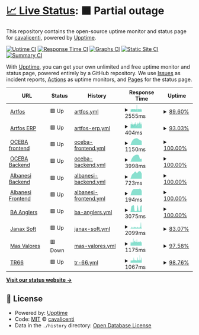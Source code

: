 # [📈 Live Status](https://cavalicenti.github.io/upptime): <!--live status--> **🟧 Partial outage**

This repository contains the open-source uptime monitor and status page for [cavalicenti](https://cavalicenti.github.io/upptime), powered by [Upptime](https://github.com/upptime/upptime).

[![Uptime CI](https://github.com/cavalicenti/upptime/workflows/Uptime%20CI/badge.svg)](https://github.com/cavalicenti/upptime/actions?query=workflow%3A%22Uptime+CI%22)
[![Response Time CI](https://github.com/cavalicenti/upptime/workflows/Response%20Time%20CI/badge.svg)](https://github.com/cavalicenti/upptime/actions?query=workflow%3A%22Response+Time+CI%22)
[![Graphs CI](https://github.com/cavalicenti/upptime/workflows/Graphs%20CI/badge.svg)](https://github.com/cavalicenti/upptime/actions?query=workflow%3A%22Graphs+CI%22)
[![Static Site CI](https://github.com/cavalicenti/upptime/workflows/Static%20Site%20CI/badge.svg)](https://github.com/cavalicenti/upptime/actions?query=workflow%3A%22Static+Site+CI%22)
[![Summary CI](https://github.com/cavalicenti/upptime/workflows/Summary%20CI/badge.svg)](https://github.com/cavalicenti/upptime/actions?query=workflow%3A%22Summary+CI%22)

With [Upptime](https://upptime.js.org), you can get your own unlimited and free uptime monitor and status page, powered entirely by a GitHub repository. We use [Issues](https://github.com/cavalicenti/upptime/issues) as incident reports, [Actions](https://github.com/cavalicenti/upptime/actions) as uptime monitors, and [Pages](https://cavalicenti.github.io/upptime) for the status page.

<!--start: status pages-->
<!-- This summary is generated by Upptime (https://github.com/upptime/upptime) -->
<!-- Do not edit this manually, your changes will be overwritten -->
<!-- prettier-ignore -->
| URL | Status | History | Response Time | Uptime |
| --- | ------ | ------- | ------------- | ------ |
| <img alt="" src="https://favicons.githubusercontent.com/www.artfos.com.ar" height="13"> [Artfos](https://www.artfos.com.ar) | 🟩 Up | [artfos.yml](https://github.com/cavalicenti/upptime/commits/HEAD/history/artfos.yml) | <details><summary><img alt="Response time graph" src="./graphs/artfos/response-time-week.png" height="20"> 2555ms</summary><br><a href="https://cavalicenti.github.io/upptime/history/artfos"><img alt="Response time 2439" src="https://img.shields.io/endpoint?url=https%3A%2F%2Fraw.githubusercontent.com%2Fcavalicenti%2Fupptime%2FHEAD%2Fapi%2Fartfos%2Fresponse-time.json"></a><br><a href="https://cavalicenti.github.io/upptime/history/artfos"><img alt="24-hour response time 2439" src="https://img.shields.io/endpoint?url=https%3A%2F%2Fraw.githubusercontent.com%2Fcavalicenti%2Fupptime%2FHEAD%2Fapi%2Fartfos%2Fresponse-time-day.json"></a><br><a href="https://cavalicenti.github.io/upptime/history/artfos"><img alt="7-day response time 2555" src="https://img.shields.io/endpoint?url=https%3A%2F%2Fraw.githubusercontent.com%2Fcavalicenti%2Fupptime%2FHEAD%2Fapi%2Fartfos%2Fresponse-time-week.json"></a><br><a href="https://cavalicenti.github.io/upptime/history/artfos"><img alt="30-day response time 2495" src="https://img.shields.io/endpoint?url=https%3A%2F%2Fraw.githubusercontent.com%2Fcavalicenti%2Fupptime%2FHEAD%2Fapi%2Fartfos%2Fresponse-time-month.json"></a><br><a href="https://cavalicenti.github.io/upptime/history/artfos"><img alt="1-year response time 2439" src="https://img.shields.io/endpoint?url=https%3A%2F%2Fraw.githubusercontent.com%2Fcavalicenti%2Fupptime%2FHEAD%2Fapi%2Fartfos%2Fresponse-time-year.json"></a></details> | <details><summary><a href="https://cavalicenti.github.io/upptime/history/artfos">89.60%</a></summary><a href="https://cavalicenti.github.io/upptime/history/artfos"><img alt="All-time uptime 97.76%" src="https://img.shields.io/endpoint?url=https%3A%2F%2Fraw.githubusercontent.com%2Fcavalicenti%2Fupptime%2FHEAD%2Fapi%2Fartfos%2Fuptime.json"></a><br><a href="https://cavalicenti.github.io/upptime/history/artfos"><img alt="24-hour uptime 98.55%" src="https://img.shields.io/endpoint?url=https%3A%2F%2Fraw.githubusercontent.com%2Fcavalicenti%2Fupptime%2FHEAD%2Fapi%2Fartfos%2Fuptime-day.json"></a><br><a href="https://cavalicenti.github.io/upptime/history/artfos"><img alt="7-day uptime 89.60%" src="https://img.shields.io/endpoint?url=https%3A%2F%2Fraw.githubusercontent.com%2Fcavalicenti%2Fupptime%2FHEAD%2Fapi%2Fartfos%2Fuptime-week.json"></a><br><a href="https://cavalicenti.github.io/upptime/history/artfos"><img alt="30-day uptime 95.25%" src="https://img.shields.io/endpoint?url=https%3A%2F%2Fraw.githubusercontent.com%2Fcavalicenti%2Fupptime%2FHEAD%2Fapi%2Fartfos%2Fuptime-month.json"></a><br><a href="https://cavalicenti.github.io/upptime/history/artfos"><img alt="1-year uptime 97.76%" src="https://img.shields.io/endpoint?url=https%3A%2F%2Fraw.githubusercontent.com%2Fcavalicenti%2Fupptime%2FHEAD%2Fapi%2Fartfos%2Fuptime-year.json"></a></details>
| <img alt="" src="https://favicons.githubusercontent.com/intranet.artfos.com.ar" height="13"> [Artfos ERP](https://intranet.artfos.com.ar/equipo/) | 🟩 Up | [artfos-erp.yml](https://github.com/cavalicenti/upptime/commits/HEAD/history/artfos-erp.yml) | <details><summary><img alt="Response time graph" src="./graphs/artfos-erp/response-time-week.png" height="20"> 404ms</summary><br><a href="https://cavalicenti.github.io/upptime/history/artfos-erp"><img alt="Response time 543" src="https://img.shields.io/endpoint?url=https%3A%2F%2Fraw.githubusercontent.com%2Fcavalicenti%2Fupptime%2FHEAD%2Fapi%2Fartfos-erp%2Fresponse-time.json"></a><br><a href="https://cavalicenti.github.io/upptime/history/artfos-erp"><img alt="24-hour response time 409" src="https://img.shields.io/endpoint?url=https%3A%2F%2Fraw.githubusercontent.com%2Fcavalicenti%2Fupptime%2FHEAD%2Fapi%2Fartfos-erp%2Fresponse-time-day.json"></a><br><a href="https://cavalicenti.github.io/upptime/history/artfos-erp"><img alt="7-day response time 404" src="https://img.shields.io/endpoint?url=https%3A%2F%2Fraw.githubusercontent.com%2Fcavalicenti%2Fupptime%2FHEAD%2Fapi%2Fartfos-erp%2Fresponse-time-week.json"></a><br><a href="https://cavalicenti.github.io/upptime/history/artfos-erp"><img alt="30-day response time 511" src="https://img.shields.io/endpoint?url=https%3A%2F%2Fraw.githubusercontent.com%2Fcavalicenti%2Fupptime%2FHEAD%2Fapi%2Fartfos-erp%2Fresponse-time-month.json"></a><br><a href="https://cavalicenti.github.io/upptime/history/artfos-erp"><img alt="1-year response time 543" src="https://img.shields.io/endpoint?url=https%3A%2F%2Fraw.githubusercontent.com%2Fcavalicenti%2Fupptime%2FHEAD%2Fapi%2Fartfos-erp%2Fresponse-time-year.json"></a></details> | <details><summary><a href="https://cavalicenti.github.io/upptime/history/artfos-erp">93.03%</a></summary><a href="https://cavalicenti.github.io/upptime/history/artfos-erp"><img alt="All-time uptime 98.02%" src="https://img.shields.io/endpoint?url=https%3A%2F%2Fraw.githubusercontent.com%2Fcavalicenti%2Fupptime%2FHEAD%2Fapi%2Fartfos-erp%2Fuptime.json"></a><br><a href="https://cavalicenti.github.io/upptime/history/artfos-erp"><img alt="24-hour uptime 95.89%" src="https://img.shields.io/endpoint?url=https%3A%2F%2Fraw.githubusercontent.com%2Fcavalicenti%2Fupptime%2FHEAD%2Fapi%2Fartfos-erp%2Fuptime-day.json"></a><br><a href="https://cavalicenti.github.io/upptime/history/artfos-erp"><img alt="7-day uptime 93.03%" src="https://img.shields.io/endpoint?url=https%3A%2F%2Fraw.githubusercontent.com%2Fcavalicenti%2Fupptime%2FHEAD%2Fapi%2Fartfos-erp%2Fuptime-week.json"></a><br><a href="https://cavalicenti.github.io/upptime/history/artfos-erp"><img alt="30-day uptime 95.85%" src="https://img.shields.io/endpoint?url=https%3A%2F%2Fraw.githubusercontent.com%2Fcavalicenti%2Fupptime%2FHEAD%2Fapi%2Fartfos-erp%2Fuptime-month.json"></a><br><a href="https://cavalicenti.github.io/upptime/history/artfos-erp"><img alt="1-year uptime 98.02%" src="https://img.shields.io/endpoint?url=https%3A%2F%2Fraw.githubusercontent.com%2Fcavalicenti%2Fupptime%2FHEAD%2Fapi%2Fartfos-erp%2Fuptime-year.json"></a></details>
| <img alt="" src="https://favicons.githubusercontent.com/conreg-fe.oceba.gba.gov.ar" height="13"> [OCEBA frontend](https://conreg-fe.oceba.gba.gov.ar) | 🟩 Up | [oceba-frontend.yml](https://github.com/cavalicenti/upptime/commits/HEAD/history/oceba-frontend.yml) | <details><summary><img alt="Response time graph" src="./graphs/oceba-frontend/response-time-week.png" height="20"> 1150ms</summary><br><a href="https://cavalicenti.github.io/upptime/history/oceba-frontend"><img alt="Response time 1462" src="https://img.shields.io/endpoint?url=https%3A%2F%2Fraw.githubusercontent.com%2Fcavalicenti%2Fupptime%2FHEAD%2Fapi%2Foceba-frontend%2Fresponse-time.json"></a><br><a href="https://cavalicenti.github.io/upptime/history/oceba-frontend"><img alt="24-hour response time 883" src="https://img.shields.io/endpoint?url=https%3A%2F%2Fraw.githubusercontent.com%2Fcavalicenti%2Fupptime%2FHEAD%2Fapi%2Foceba-frontend%2Fresponse-time-day.json"></a><br><a href="https://cavalicenti.github.io/upptime/history/oceba-frontend"><img alt="7-day response time 1150" src="https://img.shields.io/endpoint?url=https%3A%2F%2Fraw.githubusercontent.com%2Fcavalicenti%2Fupptime%2FHEAD%2Fapi%2Foceba-frontend%2Fresponse-time-week.json"></a><br><a href="https://cavalicenti.github.io/upptime/history/oceba-frontend"><img alt="30-day response time 2033" src="https://img.shields.io/endpoint?url=https%3A%2F%2Fraw.githubusercontent.com%2Fcavalicenti%2Fupptime%2FHEAD%2Fapi%2Foceba-frontend%2Fresponse-time-month.json"></a><br><a href="https://cavalicenti.github.io/upptime/history/oceba-frontend"><img alt="1-year response time 1462" src="https://img.shields.io/endpoint?url=https%3A%2F%2Fraw.githubusercontent.com%2Fcavalicenti%2Fupptime%2FHEAD%2Fapi%2Foceba-frontend%2Fresponse-time-year.json"></a></details> | <details><summary><a href="https://cavalicenti.github.io/upptime/history/oceba-frontend">100.00%</a></summary><a href="https://cavalicenti.github.io/upptime/history/oceba-frontend"><img alt="All-time uptime 99.81%" src="https://img.shields.io/endpoint?url=https%3A%2F%2Fraw.githubusercontent.com%2Fcavalicenti%2Fupptime%2FHEAD%2Fapi%2Foceba-frontend%2Fuptime.json"></a><br><a href="https://cavalicenti.github.io/upptime/history/oceba-frontend"><img alt="24-hour uptime 100.00%" src="https://img.shields.io/endpoint?url=https%3A%2F%2Fraw.githubusercontent.com%2Fcavalicenti%2Fupptime%2FHEAD%2Fapi%2Foceba-frontend%2Fuptime-day.json"></a><br><a href="https://cavalicenti.github.io/upptime/history/oceba-frontend"><img alt="7-day uptime 100.00%" src="https://img.shields.io/endpoint?url=https%3A%2F%2Fraw.githubusercontent.com%2Fcavalicenti%2Fupptime%2FHEAD%2Fapi%2Foceba-frontend%2Fuptime-week.json"></a><br><a href="https://cavalicenti.github.io/upptime/history/oceba-frontend"><img alt="30-day uptime 99.60%" src="https://img.shields.io/endpoint?url=https%3A%2F%2Fraw.githubusercontent.com%2Fcavalicenti%2Fupptime%2FHEAD%2Fapi%2Foceba-frontend%2Fuptime-month.json"></a><br><a href="https://cavalicenti.github.io/upptime/history/oceba-frontend"><img alt="1-year uptime 99.81%" src="https://img.shields.io/endpoint?url=https%3A%2F%2Fraw.githubusercontent.com%2Fcavalicenti%2Fupptime%2FHEAD%2Fapi%2Foceba-frontend%2Fuptime-year.json"></a></details>
| <img alt="" src="https://favicons.githubusercontent.com/conreg-be.oceba.gba.gov.ar" height="13"> [OCEBA Backend](https://conreg-be.oceba.gba.gov.ar) | 🟩 Up | [oceba-backend.yml](https://github.com/cavalicenti/upptime/commits/HEAD/history/oceba-backend.yml) | <details><summary><img alt="Response time graph" src="./graphs/oceba-backend/response-time-week.png" height="20"> 3998ms</summary><br><a href="https://cavalicenti.github.io/upptime/history/oceba-backend"><img alt="Response time 2445" src="https://img.shields.io/endpoint?url=https%3A%2F%2Fraw.githubusercontent.com%2Fcavalicenti%2Fupptime%2FHEAD%2Fapi%2Foceba-backend%2Fresponse-time.json"></a><br><a href="https://cavalicenti.github.io/upptime/history/oceba-backend"><img alt="24-hour response time 2426" src="https://img.shields.io/endpoint?url=https%3A%2F%2Fraw.githubusercontent.com%2Fcavalicenti%2Fupptime%2FHEAD%2Fapi%2Foceba-backend%2Fresponse-time-day.json"></a><br><a href="https://cavalicenti.github.io/upptime/history/oceba-backend"><img alt="7-day response time 3998" src="https://img.shields.io/endpoint?url=https%3A%2F%2Fraw.githubusercontent.com%2Fcavalicenti%2Fupptime%2FHEAD%2Fapi%2Foceba-backend%2Fresponse-time-week.json"></a><br><a href="https://cavalicenti.github.io/upptime/history/oceba-backend"><img alt="30-day response time 3329" src="https://img.shields.io/endpoint?url=https%3A%2F%2Fraw.githubusercontent.com%2Fcavalicenti%2Fupptime%2FHEAD%2Fapi%2Foceba-backend%2Fresponse-time-month.json"></a><br><a href="https://cavalicenti.github.io/upptime/history/oceba-backend"><img alt="1-year response time 2445" src="https://img.shields.io/endpoint?url=https%3A%2F%2Fraw.githubusercontent.com%2Fcavalicenti%2Fupptime%2FHEAD%2Fapi%2Foceba-backend%2Fresponse-time-year.json"></a></details> | <details><summary><a href="https://cavalicenti.github.io/upptime/history/oceba-backend">100.00%</a></summary><a href="https://cavalicenti.github.io/upptime/history/oceba-backend"><img alt="All-time uptime 99.80%" src="https://img.shields.io/endpoint?url=https%3A%2F%2Fraw.githubusercontent.com%2Fcavalicenti%2Fupptime%2FHEAD%2Fapi%2Foceba-backend%2Fuptime.json"></a><br><a href="https://cavalicenti.github.io/upptime/history/oceba-backend"><img alt="24-hour uptime 100.00%" src="https://img.shields.io/endpoint?url=https%3A%2F%2Fraw.githubusercontent.com%2Fcavalicenti%2Fupptime%2FHEAD%2Fapi%2Foceba-backend%2Fuptime-day.json"></a><br><a href="https://cavalicenti.github.io/upptime/history/oceba-backend"><img alt="7-day uptime 100.00%" src="https://img.shields.io/endpoint?url=https%3A%2F%2Fraw.githubusercontent.com%2Fcavalicenti%2Fupptime%2FHEAD%2Fapi%2Foceba-backend%2Fuptime-week.json"></a><br><a href="https://cavalicenti.github.io/upptime/history/oceba-backend"><img alt="30-day uptime 99.56%" src="https://img.shields.io/endpoint?url=https%3A%2F%2Fraw.githubusercontent.com%2Fcavalicenti%2Fupptime%2FHEAD%2Fapi%2Foceba-backend%2Fuptime-month.json"></a><br><a href="https://cavalicenti.github.io/upptime/history/oceba-backend"><img alt="1-year uptime 99.80%" src="https://img.shields.io/endpoint?url=https%3A%2F%2Fraw.githubusercontent.com%2Fcavalicenti%2Fupptime%2FHEAD%2Fapi%2Foceba-backend%2Fuptime-year.json"></a></details>
| <img alt="" src="https://favicons.githubusercontent.com/proveedores.albanesi.com.ar" height="13"> [Albanesi Backend](http://proveedores.albanesi.com.ar:8081/web/index.php/site/login) | 🟩 Up | [albanesi-backend.yml](https://github.com/cavalicenti/upptime/commits/HEAD/history/albanesi-backend.yml) | <details><summary><img alt="Response time graph" src="./graphs/albanesi-backend/response-time-week.png" height="20"> 723ms</summary><br><a href="https://cavalicenti.github.io/upptime/history/albanesi-backend"><img alt="Response time 749" src="https://img.shields.io/endpoint?url=https%3A%2F%2Fraw.githubusercontent.com%2Fcavalicenti%2Fupptime%2FHEAD%2Fapi%2Falbanesi-backend%2Fresponse-time.json"></a><br><a href="https://cavalicenti.github.io/upptime/history/albanesi-backend"><img alt="24-hour response time 602" src="https://img.shields.io/endpoint?url=https%3A%2F%2Fraw.githubusercontent.com%2Fcavalicenti%2Fupptime%2FHEAD%2Fapi%2Falbanesi-backend%2Fresponse-time-day.json"></a><br><a href="https://cavalicenti.github.io/upptime/history/albanesi-backend"><img alt="7-day response time 723" src="https://img.shields.io/endpoint?url=https%3A%2F%2Fraw.githubusercontent.com%2Fcavalicenti%2Fupptime%2FHEAD%2Fapi%2Falbanesi-backend%2Fresponse-time-week.json"></a><br><a href="https://cavalicenti.github.io/upptime/history/albanesi-backend"><img alt="30-day response time 735" src="https://img.shields.io/endpoint?url=https%3A%2F%2Fraw.githubusercontent.com%2Fcavalicenti%2Fupptime%2FHEAD%2Fapi%2Falbanesi-backend%2Fresponse-time-month.json"></a><br><a href="https://cavalicenti.github.io/upptime/history/albanesi-backend"><img alt="1-year response time 749" src="https://img.shields.io/endpoint?url=https%3A%2F%2Fraw.githubusercontent.com%2Fcavalicenti%2Fupptime%2FHEAD%2Fapi%2Falbanesi-backend%2Fresponse-time-year.json"></a></details> | <details><summary><a href="https://cavalicenti.github.io/upptime/history/albanesi-backend">100.00%</a></summary><a href="https://cavalicenti.github.io/upptime/history/albanesi-backend"><img alt="All-time uptime 99.93%" src="https://img.shields.io/endpoint?url=https%3A%2F%2Fraw.githubusercontent.com%2Fcavalicenti%2Fupptime%2FHEAD%2Fapi%2Falbanesi-backend%2Fuptime.json"></a><br><a href="https://cavalicenti.github.io/upptime/history/albanesi-backend"><img alt="24-hour uptime 100.00%" src="https://img.shields.io/endpoint?url=https%3A%2F%2Fraw.githubusercontent.com%2Fcavalicenti%2Fupptime%2FHEAD%2Fapi%2Falbanesi-backend%2Fuptime-day.json"></a><br><a href="https://cavalicenti.github.io/upptime/history/albanesi-backend"><img alt="7-day uptime 100.00%" src="https://img.shields.io/endpoint?url=https%3A%2F%2Fraw.githubusercontent.com%2Fcavalicenti%2Fupptime%2FHEAD%2Fapi%2Falbanesi-backend%2Fuptime-week.json"></a><br><a href="https://cavalicenti.github.io/upptime/history/albanesi-backend"><img alt="30-day uptime 99.85%" src="https://img.shields.io/endpoint?url=https%3A%2F%2Fraw.githubusercontent.com%2Fcavalicenti%2Fupptime%2FHEAD%2Fapi%2Falbanesi-backend%2Fuptime-month.json"></a><br><a href="https://cavalicenti.github.io/upptime/history/albanesi-backend"><img alt="1-year uptime 99.93%" src="https://img.shields.io/endpoint?url=https%3A%2F%2Fraw.githubusercontent.com%2Fcavalicenti%2Fupptime%2FHEAD%2Fapi%2Falbanesi-backend%2Fuptime-year.json"></a></details>
| <img alt="" src="https://favicons.githubusercontent.com/proveedores.albanesi.com.ar" height="13"> [Albanesi Frontend](http://proveedores.albanesi.com.ar:8081) | 🟩 Up | [albanesi-frontend.yml](https://github.com/cavalicenti/upptime/commits/HEAD/history/albanesi-frontend.yml) | <details><summary><img alt="Response time graph" src="./graphs/albanesi-frontend/response-time-week.png" height="20"> 194ms</summary><br><a href="https://cavalicenti.github.io/upptime/history/albanesi-frontend"><img alt="Response time 438" src="https://img.shields.io/endpoint?url=https%3A%2F%2Fraw.githubusercontent.com%2Fcavalicenti%2Fupptime%2FHEAD%2Fapi%2Falbanesi-frontend%2Fresponse-time.json"></a><br><a href="https://cavalicenti.github.io/upptime/history/albanesi-frontend"><img alt="24-hour response time 149" src="https://img.shields.io/endpoint?url=https%3A%2F%2Fraw.githubusercontent.com%2Fcavalicenti%2Fupptime%2FHEAD%2Fapi%2Falbanesi-frontend%2Fresponse-time-day.json"></a><br><a href="https://cavalicenti.github.io/upptime/history/albanesi-frontend"><img alt="7-day response time 194" src="https://img.shields.io/endpoint?url=https%3A%2F%2Fraw.githubusercontent.com%2Fcavalicenti%2Fupptime%2FHEAD%2Fapi%2Falbanesi-frontend%2Fresponse-time-week.json"></a><br><a href="https://cavalicenti.github.io/upptime/history/albanesi-frontend"><img alt="30-day response time 738" src="https://img.shields.io/endpoint?url=https%3A%2F%2Fraw.githubusercontent.com%2Fcavalicenti%2Fupptime%2FHEAD%2Fapi%2Falbanesi-frontend%2Fresponse-time-month.json"></a><br><a href="https://cavalicenti.github.io/upptime/history/albanesi-frontend"><img alt="1-year response time 438" src="https://img.shields.io/endpoint?url=https%3A%2F%2Fraw.githubusercontent.com%2Fcavalicenti%2Fupptime%2FHEAD%2Fapi%2Falbanesi-frontend%2Fresponse-time-year.json"></a></details> | <details><summary><a href="https://cavalicenti.github.io/upptime/history/albanesi-frontend">100.00%</a></summary><a href="https://cavalicenti.github.io/upptime/history/albanesi-frontend"><img alt="All-time uptime 99.94%" src="https://img.shields.io/endpoint?url=https%3A%2F%2Fraw.githubusercontent.com%2Fcavalicenti%2Fupptime%2FHEAD%2Fapi%2Falbanesi-frontend%2Fuptime.json"></a><br><a href="https://cavalicenti.github.io/upptime/history/albanesi-frontend"><img alt="24-hour uptime 100.00%" src="https://img.shields.io/endpoint?url=https%3A%2F%2Fraw.githubusercontent.com%2Fcavalicenti%2Fupptime%2FHEAD%2Fapi%2Falbanesi-frontend%2Fuptime-day.json"></a><br><a href="https://cavalicenti.github.io/upptime/history/albanesi-frontend"><img alt="7-day uptime 100.00%" src="https://img.shields.io/endpoint?url=https%3A%2F%2Fraw.githubusercontent.com%2Fcavalicenti%2Fupptime%2FHEAD%2Fapi%2Falbanesi-frontend%2Fuptime-week.json"></a><br><a href="https://cavalicenti.github.io/upptime/history/albanesi-frontend"><img alt="30-day uptime 99.88%" src="https://img.shields.io/endpoint?url=https%3A%2F%2Fraw.githubusercontent.com%2Fcavalicenti%2Fupptime%2FHEAD%2Fapi%2Falbanesi-frontend%2Fuptime-month.json"></a><br><a href="https://cavalicenti.github.io/upptime/history/albanesi-frontend"><img alt="1-year uptime 99.94%" src="https://img.shields.io/endpoint?url=https%3A%2F%2Fraw.githubusercontent.com%2Fcavalicenti%2Fupptime%2FHEAD%2Fapi%2Falbanesi-frontend%2Fuptime-year.json"></a></details>
| <img alt="" src="https://favicons.githubusercontent.com/www.buenosairesanglers.com" height="13"> [BA Anglers](https://www.buenosairesanglers.com/) | 🟩 Up | [ba-anglers.yml](https://github.com/cavalicenti/upptime/commits/HEAD/history/ba-anglers.yml) | <details><summary><img alt="Response time graph" src="./graphs/ba-anglers/response-time-week.png" height="20"> 3075ms</summary><br><a href="https://cavalicenti.github.io/upptime/history/ba-anglers"><img alt="Response time 3036" src="https://img.shields.io/endpoint?url=https%3A%2F%2Fraw.githubusercontent.com%2Fcavalicenti%2Fupptime%2FHEAD%2Fapi%2Fba-anglers%2Fresponse-time.json"></a><br><a href="https://cavalicenti.github.io/upptime/history/ba-anglers"><img alt="24-hour response time 5212" src="https://img.shields.io/endpoint?url=https%3A%2F%2Fraw.githubusercontent.com%2Fcavalicenti%2Fupptime%2FHEAD%2Fapi%2Fba-anglers%2Fresponse-time-day.json"></a><br><a href="https://cavalicenti.github.io/upptime/history/ba-anglers"><img alt="7-day response time 3075" src="https://img.shields.io/endpoint?url=https%3A%2F%2Fraw.githubusercontent.com%2Fcavalicenti%2Fupptime%2FHEAD%2Fapi%2Fba-anglers%2Fresponse-time-week.json"></a><br><a href="https://cavalicenti.github.io/upptime/history/ba-anglers"><img alt="30-day response time 2755" src="https://img.shields.io/endpoint?url=https%3A%2F%2Fraw.githubusercontent.com%2Fcavalicenti%2Fupptime%2FHEAD%2Fapi%2Fba-anglers%2Fresponse-time-month.json"></a><br><a href="https://cavalicenti.github.io/upptime/history/ba-anglers"><img alt="1-year response time 3036" src="https://img.shields.io/endpoint?url=https%3A%2F%2Fraw.githubusercontent.com%2Fcavalicenti%2Fupptime%2FHEAD%2Fapi%2Fba-anglers%2Fresponse-time-year.json"></a></details> | <details><summary><a href="https://cavalicenti.github.io/upptime/history/ba-anglers">100.00%</a></summary><a href="https://cavalicenti.github.io/upptime/history/ba-anglers"><img alt="All-time uptime 99.12%" src="https://img.shields.io/endpoint?url=https%3A%2F%2Fraw.githubusercontent.com%2Fcavalicenti%2Fupptime%2FHEAD%2Fapi%2Fba-anglers%2Fuptime.json"></a><br><a href="https://cavalicenti.github.io/upptime/history/ba-anglers"><img alt="24-hour uptime 100.00%" src="https://img.shields.io/endpoint?url=https%3A%2F%2Fraw.githubusercontent.com%2Fcavalicenti%2Fupptime%2FHEAD%2Fapi%2Fba-anglers%2Fuptime-day.json"></a><br><a href="https://cavalicenti.github.io/upptime/history/ba-anglers"><img alt="7-day uptime 100.00%" src="https://img.shields.io/endpoint?url=https%3A%2F%2Fraw.githubusercontent.com%2Fcavalicenti%2Fupptime%2FHEAD%2Fapi%2Fba-anglers%2Fuptime-week.json"></a><br><a href="https://cavalicenti.github.io/upptime/history/ba-anglers"><img alt="30-day uptime 98.22%" src="https://img.shields.io/endpoint?url=https%3A%2F%2Fraw.githubusercontent.com%2Fcavalicenti%2Fupptime%2FHEAD%2Fapi%2Fba-anglers%2Fuptime-month.json"></a><br><a href="https://cavalicenti.github.io/upptime/history/ba-anglers"><img alt="1-year uptime 99.12%" src="https://img.shields.io/endpoint?url=https%3A%2F%2Fraw.githubusercontent.com%2Fcavalicenti%2Fupptime%2FHEAD%2Fapi%2Fba-anglers%2Fuptime-year.json"></a></details>
| <img alt="" src="https://favicons.githubusercontent.com/www.janaxsoftware.com.ar" height="13"> [Janax Soft](https://www.janaxsoftware.com.ar/) | 🟩 Up | [janax-soft.yml](https://github.com/cavalicenti/upptime/commits/HEAD/history/janax-soft.yml) | <details><summary><img alt="Response time graph" src="./graphs/janax-soft/response-time-week.png" height="20"> 2099ms</summary><br><a href="https://cavalicenti.github.io/upptime/history/janax-soft"><img alt="Response time 1842" src="https://img.shields.io/endpoint?url=https%3A%2F%2Fraw.githubusercontent.com%2Fcavalicenti%2Fupptime%2FHEAD%2Fapi%2Fjanax-soft%2Fresponse-time.json"></a><br><a href="https://cavalicenti.github.io/upptime/history/janax-soft"><img alt="24-hour response time 1319" src="https://img.shields.io/endpoint?url=https%3A%2F%2Fraw.githubusercontent.com%2Fcavalicenti%2Fupptime%2FHEAD%2Fapi%2Fjanax-soft%2Fresponse-time-day.json"></a><br><a href="https://cavalicenti.github.io/upptime/history/janax-soft"><img alt="7-day response time 2099" src="https://img.shields.io/endpoint?url=https%3A%2F%2Fraw.githubusercontent.com%2Fcavalicenti%2Fupptime%2FHEAD%2Fapi%2Fjanax-soft%2Fresponse-time-week.json"></a><br><a href="https://cavalicenti.github.io/upptime/history/janax-soft"><img alt="30-day response time 2027" src="https://img.shields.io/endpoint?url=https%3A%2F%2Fraw.githubusercontent.com%2Fcavalicenti%2Fupptime%2FHEAD%2Fapi%2Fjanax-soft%2Fresponse-time-month.json"></a><br><a href="https://cavalicenti.github.io/upptime/history/janax-soft"><img alt="1-year response time 1842" src="https://img.shields.io/endpoint?url=https%3A%2F%2Fraw.githubusercontent.com%2Fcavalicenti%2Fupptime%2FHEAD%2Fapi%2Fjanax-soft%2Fresponse-time-year.json"></a></details> | <details><summary><a href="https://cavalicenti.github.io/upptime/history/janax-soft">83.07%</a></summary><a href="https://cavalicenti.github.io/upptime/history/janax-soft"><img alt="All-time uptime 97.17%" src="https://img.shields.io/endpoint?url=https%3A%2F%2Fraw.githubusercontent.com%2Fcavalicenti%2Fupptime%2FHEAD%2Fapi%2Fjanax-soft%2Fuptime.json"></a><br><a href="https://cavalicenti.github.io/upptime/history/janax-soft"><img alt="24-hour uptime 100.00%" src="https://img.shields.io/endpoint?url=https%3A%2F%2Fraw.githubusercontent.com%2Fcavalicenti%2Fupptime%2FHEAD%2Fapi%2Fjanax-soft%2Fuptime-day.json"></a><br><a href="https://cavalicenti.github.io/upptime/history/janax-soft"><img alt="7-day uptime 83.07%" src="https://img.shields.io/endpoint?url=https%3A%2F%2Fraw.githubusercontent.com%2Fcavalicenti%2Fupptime%2FHEAD%2Fapi%2Fjanax-soft%2Fuptime-week.json"></a><br><a href="https://cavalicenti.github.io/upptime/history/janax-soft"><img alt="30-day uptime 94.07%" src="https://img.shields.io/endpoint?url=https%3A%2F%2Fraw.githubusercontent.com%2Fcavalicenti%2Fupptime%2FHEAD%2Fapi%2Fjanax-soft%2Fuptime-month.json"></a><br><a href="https://cavalicenti.github.io/upptime/history/janax-soft"><img alt="1-year uptime 97.17%" src="https://img.shields.io/endpoint?url=https%3A%2F%2Fraw.githubusercontent.com%2Fcavalicenti%2Fupptime%2FHEAD%2Fapi%2Fjanax-soft%2Fuptime-year.json"></a></details>
| <img alt="" src="https://favicons.githubusercontent.com/www.masvalores.com.ar" height="13"> [Mas Valores](https://www.masvalores.com.ar/) | 🟥 Down | [mas-valores.yml](https://github.com/cavalicenti/upptime/commits/HEAD/history/mas-valores.yml) | <details><summary><img alt="Response time graph" src="./graphs/mas-valores/response-time-week.png" height="20"> 1175ms</summary><br><a href="https://cavalicenti.github.io/upptime/history/mas-valores"><img alt="Response time 1430" src="https://img.shields.io/endpoint?url=https%3A%2F%2Fraw.githubusercontent.com%2Fcavalicenti%2Fupptime%2FHEAD%2Fapi%2Fmas-valores%2Fresponse-time.json"></a><br><a href="https://cavalicenti.github.io/upptime/history/mas-valores"><img alt="24-hour response time 1076" src="https://img.shields.io/endpoint?url=https%3A%2F%2Fraw.githubusercontent.com%2Fcavalicenti%2Fupptime%2FHEAD%2Fapi%2Fmas-valores%2Fresponse-time-day.json"></a><br><a href="https://cavalicenti.github.io/upptime/history/mas-valores"><img alt="7-day response time 1175" src="https://img.shields.io/endpoint?url=https%3A%2F%2Fraw.githubusercontent.com%2Fcavalicenti%2Fupptime%2FHEAD%2Fapi%2Fmas-valores%2Fresponse-time-week.json"></a><br><a href="https://cavalicenti.github.io/upptime/history/mas-valores"><img alt="30-day response time 1415" src="https://img.shields.io/endpoint?url=https%3A%2F%2Fraw.githubusercontent.com%2Fcavalicenti%2Fupptime%2FHEAD%2Fapi%2Fmas-valores%2Fresponse-time-month.json"></a><br><a href="https://cavalicenti.github.io/upptime/history/mas-valores"><img alt="1-year response time 1430" src="https://img.shields.io/endpoint?url=https%3A%2F%2Fraw.githubusercontent.com%2Fcavalicenti%2Fupptime%2FHEAD%2Fapi%2Fmas-valores%2Fresponse-time-year.json"></a></details> | <details><summary><a href="https://cavalicenti.github.io/upptime/history/mas-valores">97.58%</a></summary><a href="https://cavalicenti.github.io/upptime/history/mas-valores"><img alt="All-time uptime 98.58%" src="https://img.shields.io/endpoint?url=https%3A%2F%2Fraw.githubusercontent.com%2Fcavalicenti%2Fupptime%2FHEAD%2Fapi%2Fmas-valores%2Fuptime.json"></a><br><a href="https://cavalicenti.github.io/upptime/history/mas-valores"><img alt="24-hour uptime 98.83%" src="https://img.shields.io/endpoint?url=https%3A%2F%2Fraw.githubusercontent.com%2Fcavalicenti%2Fupptime%2FHEAD%2Fapi%2Fmas-valores%2Fuptime-day.json"></a><br><a href="https://cavalicenti.github.io/upptime/history/mas-valores"><img alt="7-day uptime 97.58%" src="https://img.shields.io/endpoint?url=https%3A%2F%2Fraw.githubusercontent.com%2Fcavalicenti%2Fupptime%2FHEAD%2Fapi%2Fmas-valores%2Fuptime-week.json"></a><br><a href="https://cavalicenti.github.io/upptime/history/mas-valores"><img alt="30-day uptime 97.03%" src="https://img.shields.io/endpoint?url=https%3A%2F%2Fraw.githubusercontent.com%2Fcavalicenti%2Fupptime%2FHEAD%2Fapi%2Fmas-valores%2Fuptime-month.json"></a><br><a href="https://cavalicenti.github.io/upptime/history/mas-valores"><img alt="1-year uptime 98.58%" src="https://img.shields.io/endpoint?url=https%3A%2F%2Fraw.githubusercontent.com%2Fcavalicenti%2Fupptime%2FHEAD%2Fapi%2Fmas-valores%2Fuptime-year.json"></a></details>
| <img alt="" src="https://favicons.githubusercontent.com/www.transportesruta66.com.ar" height="13"> [TR66](https://www.transportesruta66.com.ar/) | 🟩 Up | [tr-66.yml](https://github.com/cavalicenti/upptime/commits/HEAD/history/tr-66.yml) | <details><summary><img alt="Response time graph" src="./graphs/tr-66/response-time-week.png" height="20"> 1067ms</summary><br><a href="https://cavalicenti.github.io/upptime/history/tr-66"><img alt="Response time 1066" src="https://img.shields.io/endpoint?url=https%3A%2F%2Fraw.githubusercontent.com%2Fcavalicenti%2Fupptime%2FHEAD%2Fapi%2Ftr-66%2Fresponse-time.json"></a><br><a href="https://cavalicenti.github.io/upptime/history/tr-66"><img alt="24-hour response time 1098" src="https://img.shields.io/endpoint?url=https%3A%2F%2Fraw.githubusercontent.com%2Fcavalicenti%2Fupptime%2FHEAD%2Fapi%2Ftr-66%2Fresponse-time-day.json"></a><br><a href="https://cavalicenti.github.io/upptime/history/tr-66"><img alt="7-day response time 1067" src="https://img.shields.io/endpoint?url=https%3A%2F%2Fraw.githubusercontent.com%2Fcavalicenti%2Fupptime%2FHEAD%2Fapi%2Ftr-66%2Fresponse-time-week.json"></a><br><a href="https://cavalicenti.github.io/upptime/history/tr-66"><img alt="30-day response time 1069" src="https://img.shields.io/endpoint?url=https%3A%2F%2Fraw.githubusercontent.com%2Fcavalicenti%2Fupptime%2FHEAD%2Fapi%2Ftr-66%2Fresponse-time-month.json"></a><br><a href="https://cavalicenti.github.io/upptime/history/tr-66"><img alt="1-year response time 1066" src="https://img.shields.io/endpoint?url=https%3A%2F%2Fraw.githubusercontent.com%2Fcavalicenti%2Fupptime%2FHEAD%2Fapi%2Ftr-66%2Fresponse-time-year.json"></a></details> | <details><summary><a href="https://cavalicenti.github.io/upptime/history/tr-66">98.76%</a></summary><a href="https://cavalicenti.github.io/upptime/history/tr-66"><img alt="All-time uptime 98.96%" src="https://img.shields.io/endpoint?url=https%3A%2F%2Fraw.githubusercontent.com%2Fcavalicenti%2Fupptime%2FHEAD%2Fapi%2Ftr-66%2Fuptime.json"></a><br><a href="https://cavalicenti.github.io/upptime/history/tr-66"><img alt="24-hour uptime 97.49%" src="https://img.shields.io/endpoint?url=https%3A%2F%2Fraw.githubusercontent.com%2Fcavalicenti%2Fupptime%2FHEAD%2Fapi%2Ftr-66%2Fuptime-day.json"></a><br><a href="https://cavalicenti.github.io/upptime/history/tr-66"><img alt="7-day uptime 98.76%" src="https://img.shields.io/endpoint?url=https%3A%2F%2Fraw.githubusercontent.com%2Fcavalicenti%2Fupptime%2FHEAD%2Fapi%2Ftr-66%2Fuptime-week.json"></a><br><a href="https://cavalicenti.github.io/upptime/history/tr-66"><img alt="30-day uptime 97.78%" src="https://img.shields.io/endpoint?url=https%3A%2F%2Fraw.githubusercontent.com%2Fcavalicenti%2Fupptime%2FHEAD%2Fapi%2Ftr-66%2Fuptime-month.json"></a><br><a href="https://cavalicenti.github.io/upptime/history/tr-66"><img alt="1-year uptime 98.96%" src="https://img.shields.io/endpoint?url=https%3A%2F%2Fraw.githubusercontent.com%2Fcavalicenti%2Fupptime%2FHEAD%2Fapi%2Ftr-66%2Fuptime-year.json"></a></details>

<!--end: status pages-->

[**Visit our status website →**](https://cavalicenti.github.io/upptime)

## 📄 License

- Powered by: [Upptime](https://github.com/upptime/upptime)
- Code: [MIT](./LICENSE) © [cavalicenti](https://cavalicenti.github.io/upptime)
- Data in the `./history` directory: [Open Database License](https://opendatacommons.org/licenses/odbl/1-0/)

